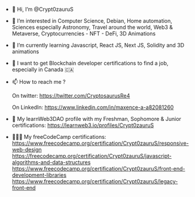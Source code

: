 - 👋 Hi, I’m @Crypt0zauruS
- 👀 I’m interested in Computer Science, Debian, Home automation, Sciences especially Astronomy, 
     Travel around the world, Web3 & Metaverse, Cryptocurrencies - NFT - DeFi, 3D Animations
- 🌱 I’m currently learning Javascript, React JS, Next JS, Solidity and 3D animations
- 💞️ I want to get Blockchain developer certifications to find a job, especially in Canada 🇨🇦
- 📫 How to reach me ?

     On twitter:
     https://twitter.com/CryptosaurusRe4
     
     On LinkedIn:
     https://www.linkedin.com/in/maxence-a-a82081260
         
- 💼 My learnWeb3DAO profile with my Freshman, Sophomore & Junior certifications:
 https://learnweb3.io/profiles/Crypt0zauruS
     
- 👨🏽‍🎓 My freeCodeCamp certifications:
     https://www.freecodecamp.org/certification/Crypt0zauruS/responsive-web-design
     https://freecodecamp.org/certification/Crypt0zauruS/javascript-algorithms-and-data-structures
     https://www.freecodecamp.org/certification/Crypt0zauruS/front-end-development-libraries
     https://www.freecodecamp.org/certification/Crypt0zauruS/legacy-front-end
     

<!---
Crypt0zauruS/Crypt0zauruS is a ✨ special ✨ repository because its `README.md` (this file) appears on your GitHub profile.
You can click the Preview link to take a look at your changes.
--->
